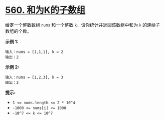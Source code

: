 #  [560. 和为K的子数组](https://leetcode.cn/problems/subarray-sum-equals-k/)

给定一个整数数组 `nums` 和一个整数 `k`，请你统计并返回该数组中和为 `k` 的连续子数组的个数。

 

**示例 1:**

```
输入：nums = [1,1,1], k = 2
输出：2
```

**示例 2:**

```
输入：nums = [1,2,3], k = 3
输出：2
```

 

**提示:**

- `1 <= nums.length <= 2 * 10^4`
- `-1000 <= nums[i] <= 1000`
- `-10^7 <= k <= 10^7`


